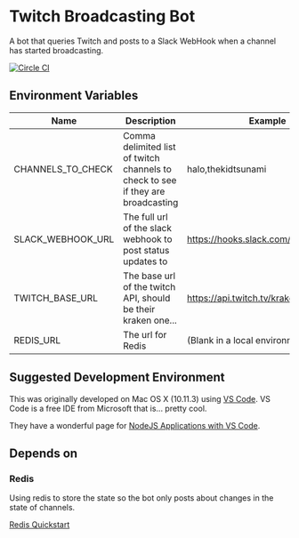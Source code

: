 Twitch Broadcasting Bot
=======================
A bot that queries Twitch and posts to a Slack WebHook when a channel has started broadcasting.

[![Circle CI](https://circleci.com/gh/kidtsunami/Twitch-Broadcasting-Bot/tree/master.svg?style=svg)](https://circleci.com/gh/kidtsunami/Twitch-Broadcasting-Bot/tree/master)

Environment Variables
---------------------
|Name|Description|Example|
|----|----|---|
|CHANNELS_TO_CHECK|Comma delimited list of twitch channels to check to see if they are broadcasting|halo,thekidtsunami|
|SLACK_WEBHOOK_URL|The full url of the slack webhook to post status updates to|https://hooks.slack.com/webhookpath|
|TWITCH_BASE_URL|The base url of the twitch API, should be their kraken one...|https://api.twitch.tv/kraken/|
|REDIS_URL|The url for Redis|(Blank in a local environment...)|

Suggested Development Environment
-----------------------
This was originally developed on Mac OS X (10.11.3) using [VS Code](https://code.visualstudio.com/). VS Code is a free IDE from Microsoft that is... pretty cool.

They have a wonderful page for [NodeJS Applications with VS Code](https://code.visualstudio.com/docs/runtimes/nodejs). 

Depends on
----------
### Redis
Using redis to store the state so the bot only posts about changes in the state of channels.

[Redis Quickstart](http://redis.io/topics/quickstart)